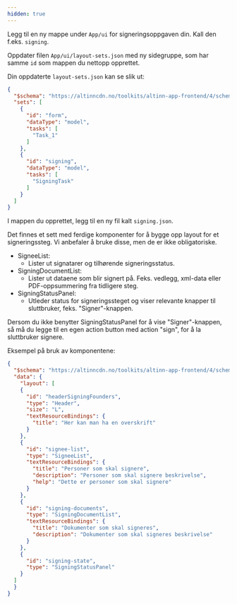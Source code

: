 ```yaml
---
hidden: true
---
```


Legg til en ny mappe under `App/ui` for signeringsoppgaven din. Kall den f.eks. `signing`.

Oppdater filen `App/ui/layout-sets.json` med ny sidegruppe, som har samme `id` som mappen du nettopp opprettet.

Din oppdaterte `layout-sets.json` kan se slik ut:

  ```json
  {
    "$schema": "https://altinncdn.no/toolkits/altinn-app-frontend/4/schemas/json/layout/layout-sets.schema.v1.json",
    "sets": [
      {
        "id": "form",
        "dataType": "model",
        "tasks": [
          "Task_1"
        ]
      },
      {
        "id": "signing",
        "dataType": "model",
        "tasks": [
          "SigningTask"
        ]
      }
    ]
  }
  ``` 

I mappen du opprettet, legg til en ny fil kalt `signing.json`.

Det finnes et sett med ferdige komponenter for å bygge opp layout for et signeringssteg. Vi anbefaler å bruke disse, men de er ikke obligatoriske.

- SigneeList:
  - Lister ut signatarer og tilhørende signeringsstatus.
- SigningDocumentList:
  - Lister ut dataene som blir signert på. Feks. vedlegg, xml-data eller PDF-oppsummering fra tidligere steg.
- SigningStatusPanel: 
  - Utleder status for signeringssteget og viser relevante knapper til sluttbruker, feks. "Signer"-knappen.

Dersom du ikke benytter SigningStatusPanel for å vise "Signer"-knappen, så må du legge til en egen action button med action "sign", for å la sluttbruker signere.

Eksempel på bruk av komponentene:

  ```json
  {
    "$schema": "https://altinncdn.no/toolkits/altinn-app-frontend/4/schemas/json/layout/layout.schema.v1.json",
    "data": {
      "layout": [
      {
        "id": "headerSigningFounders",
        "type": "Header",
        "size": "L",
        "textResourceBindings": {
          "title": "Her kan man ha en overskrift"
        }
      },
      {
        "id": "signee-list",
        "type": "SigneeList",
        "textResourceBindings": {
          "title": "Personer som skal signere",
          "description": "Personer som skal signere beskrivelse",
          "help": "Dette er personer som skal signere"
        }
      },
      {
        "id": "signing-documents",
        "type": "SigningDocumentList",
        "textResourceBindings": {
          "title": "Dokumenter som skal signeres",
          "description": "Dokumenter som skal signeres beskrivelse"
        }
      },
      {
        "id": "signing-state",
        "type": "SigningStatusPanel"
      }
    ]
    }
  }
  ```